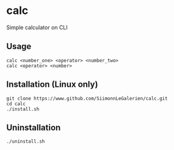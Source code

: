 # calc
Simple calculator on CLI

## Usage
```
calc <number_one> <operator> <number_two>
calc <operator> <number>
```

## Installation (Linux only)
```
git clone https://www.github.com/SiimonnLeGalerien/calc.git
cd calc
./install.sh
```

## Uninstallation
```
./uninstall.sh
```
